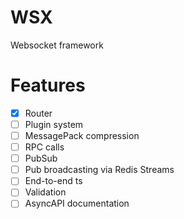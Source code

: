 # WSX
Websocket framework

# Features
- [x] Router
- [ ] Plugin system
- [ ] MessagePack compression
- [ ] RPC calls
- [ ] PubSub
- [ ] Pub broadcasting via Redis Streams
- [ ] End-to-end ts
- [ ] Validation
- [ ] AsyncAPI documentation